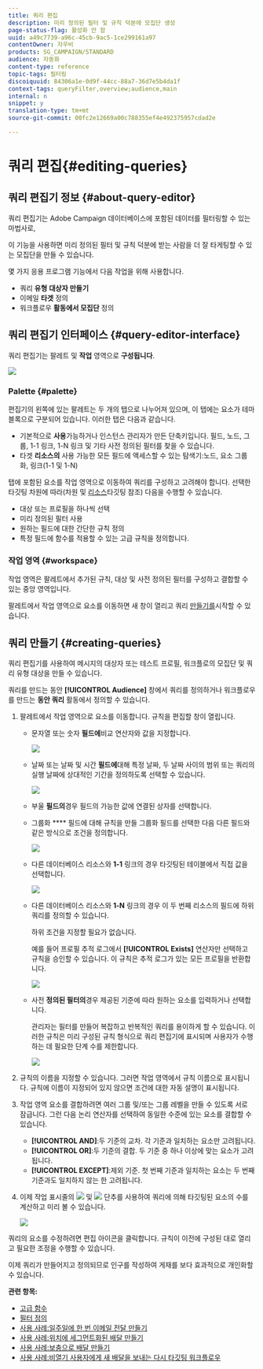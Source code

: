 ```yaml
---
title: 쿼리 편집
description: 미리 정의된 필터 및 규칙 덕분에 모집단 생성
page-status-flag: 활성화 안 함
uuid: a49c7739-a96c-45cb-9ac5-1ce299161a97
contentOwner: 자우비
products: SG_CAMPAIGN/STANDARD
audience: 자동화
content-type: reference
topic-tags: 필터링
discoiquuid: 84306a1e-0d9f-44cc-88a7-36d7e5b4da1f
context-tags: queryFilter,overview;audience,main
internal: n
snippet: y
translation-type: tm+mt
source-git-commit: 00fc2e12669a00c788355ef4e492375957cdad2e

---
```



# 쿼리 편집{#editing-queries}

## 쿼리 편집기 정보 {#about-query-editor}

쿼리 편집기는 Adobe Campaign 데이터베이스에 포함된 데이터를 필터링할 수 있는 마법사로,

이 기능을 사용하면 미리 정의된 필터 및 규칙 덕분에 받는 사람을 더 잘 타게팅할 수 있는 모집단을 만들 수 있습니다.

몇 가지 응용 프로그램 기능에서 다음 작업을 위해 사용합니다.

* 쿼리 **유형** **대상자 만들기**
* 이메일 **타겟** 정의
* 워크플로우 **활동에서 모집단** 정의

## 쿼리 편집기 인터페이스 {#query-editor-interface}

쿼리 편집기는 팔레트 및 **작업** 영역으로 **구성됩니다**.

![](assets/query_editor_overview.png)

### Palette {#palette}

편집기의 왼쪽에 있는 팔레트는 두 개의 탭으로 나누어져 있으며, 이 탭에는 요소가 테마 블록으로 구분되어 있습니다. 이러한 탭은 다음과 같습니다.

* 기본적으로 **사용**&#x200B;가능하거나 인스턴스 관리자가 만든 단축키입니다. 필드, 노드, 그룹, 1-1 링크, 1-N 링크 및 기타 사전 정의된 필터를 찾을 수 있습니다.
* 타겟 **리소스의** 사용 가능한 모든 필드에 액세스할 수 있는 탐색기:노드, 요소 그룹화, 링크(1-1 및 1-N)

탭에 포함된 요소를 작업 영역으로 이동하여 쿼리를 구성하고 고려해야 합니다. 선택한 타깃팅 차원에 따라(차원 및 [리소스](../../automating/using/query.md#targeting-dimensions-and-resources)타깃팅 참조) 다음을 수행할 수 있습니다.

* 대상 또는 프로필을 하나씩 선택
* 미리 정의된 필터 사용
* 원하는 필드에 대한 간단한 규칙 정의
* 특정 필드에 함수를 적용할 수 있는 고급 규칙을 정의합니다.

### 작업 영역 {#workspace}

작업 영역은 팔레트에서 추가된 규칙, 대상 및 사전 정의된 필터를 구성하고 결합할 수 있는 중앙 영역입니다.

팔레트에서 작업 영역으로 요소를 이동하면 새 창이 열리고 쿼리 [만들기를](#creating-queries)시작할 수 있습니다.

## 쿼리 만들기 {#creating-queries}

쿼리 편집기를 사용하여 메시지의 대상자 또는 테스트 프로필, 워크플로의 모집단 및 쿼리 유형 대상을 만들 수 있습니다.

쿼리를 만드는 동안 **[!UICONTROL Audience]** 창에서 쿼리를 정의하거나 워크플로우를 만드는 **동안 쿼리** 활동에서 정의할 수 있습니다.

1. 팔레트에서 작업 영역으로 요소를 이동합니다. 규칙을 편집할 창이 열립니다.

   * 문자열 또는 숫자 **필드에**&#x200B;비교 연산자와 값을 지정합니다.

      ![](assets/query_editor_audience_definition2.png)

   * 날짜 또는 날짜 및 시간 **필드에**&#x200B;대해 특정 날짜, 두 날짜 사이의 범위 또는 쿼리의 실행 날짜에 상대적인 기간을 정의하도록 선택할 수 있습니다.

      ![](assets/query_editor_date_field.png)

   * 부울 **필드의**&#x200B;경우 필드의 가능한 값에 연결된 상자를 선택합니다.
   * 그룹화 **** 필드에 대해 규칙을 만들 그룹화 필드를 선택한 다음 다른 필드와 같은 방식으로 조건을 정의합니다.

      ![](assets/query_editor_audience_definition4.png)

   * 다른 데이터베이스 리소스와 **1-1** 링크의 경우 타깃팅된 테이블에서 직접 값을 선택합니다.

      ![](assets/query_editor_audience_definition5.png)

   * 다른 데이터베이스 리소스와 **1-N** 링크의 경우 이 두 번째 리소스의 필드에 하위 쿼리를 정의할 수 있습니다.

      하위 조건을 지정할 필요가 없습니다.

      예를 들어 프로필 추적 로그에서 **[!UICONTROL Exists]** 연산자만 선택하고 규칙을 승인할 수 있습니다. 이 규칙은 추적 로그가 있는 모든 프로필을 반환합니다.

      ![](assets/query_editor_audience_definition6.png)

   * 사전 **정의된 필터의**&#x200B;경우 제공된 기준에 따라 원하는 요소를 입력하거나 선택합니다.

      관리자는 필터를 만들어 복잡하고 반복적인 쿼리를 용이하게 할 수 있습니다. 이러한 규칙은 미리 구성된 규칙 형식으로 쿼리 편집기에 표시되며 사용자가 수행하는 데 필요한 단계 수를 제한합니다.

      ![](assets/query-editor_filter_email-audience_filter.png)

1. 규칙의 이름을 지정할 수 있습니다. 그러면 작업 영역에서 규칙 이름으로 표시됩니다. 규칙에 이름이 지정되어 있지 않으면 조건에 대한 자동 설명이 표시됩니다.
1. 작업 영역 요소를 결합하려면 여러 그룹 및/또는 그룹 레벨을 만들 수 있도록 서로 잠급니다. 그런 다음 논리 연산자를 선택하여 동일한 수준에 있는 요소를 결합할 수 있습니다.

   * **[!UICONTROL AND]**:두 기준의 교차. 각 기준과 일치하는 요소만 고려됩니다.
   * **[!UICONTROL OR]**:두 기준의 결합. 두 기준 중 하나 이상에 맞는 요소가 고려됩니다.
   * **[!UICONTROL EXCEPT]**:제외 기준. 첫 번째 기준과 일치하는 요소는 두 번째 기준과도 일치하지 않는 한 고려됩니다.

1. 이제 작업 표시줄의 ![](assets/count.png) 및 ![](assets/preview.png) 단추를 사용하여 쿼리에 의해 타깃팅된 요소의 수를 계산하고 미리 볼 수 있습니다.

   ![](assets/query_editor_combining_rules.png)

쿼리의 요소를 수정하려면 편집 아이콘을 클릭합니다. 규칙이 이전에 구성된 대로 열리고 필요한 조정을 수행할 수 있습니다.

이제 쿼리가 만들어지고 정의되므로 인구를 작성하여 게재를 보다 효과적으로 개인화할 수 있습니다.

**관련 항목:**

* [고급 함수](../../automating/using/advanced-expression-editing.md)
* [필터 정의](../../developing/using/configuring-filter-definition.md)
* [사용 사례:일주일에 한 번 이메일 전달 만들기](../../automating/using/workflow-weekly-offer.md)
* [사용 사례:위치에 세그먼트화된 배달 만들기](../../automating/using/workflow-segmentation-location.md)
* [사용 사례:보충으로 배달 만들기](../../automating/using/workflow-created-query-with-complement.md)
* [사용 사례:비열기 사용자에게 새 배달을 보내는 다시 타깃팅 워크플로우](../../automating/using/workflow-cross-channel-retargeting.md)
